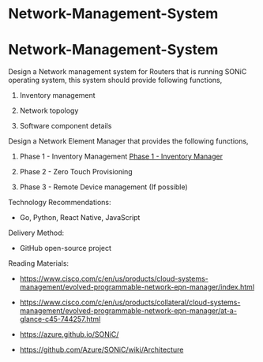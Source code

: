# Network-Management-System
# Network-Management-System
Design a Network management system for Routers that is running SONiC operating system, this system should provide following functions,

1.  Inventory management

2.  Network topology

3.  Software component details

Design a Network Element Manager that provides the following functions,

1.  Phase 1 - Inventory Management [Phase 1 - Inventory Manager](https://docs.google.com/document/d/14gS-x-dUzljXlJjIr6EjW4Bapw4gyj1g-xlOu_xjrjY/edit#)
    
2.  Phase 2 - Zero Touch Provisioning
    
3.  Phase 3 - Remote Device management (If possible)
  

Technology Recommendations:

-   Go, Python, React Native, JavaScript
  

Delivery Method:

-   GitHub open-source project
    

Reading Materials:

-   https://www.cisco.com/c/en/us/products/cloud-systems-management/evolved-programmable-network-epn-manager/index.html
    
-   https://www.cisco.com/c/en/us/products/collateral/cloud-systems-management/evolved-programmable-network-epn-manager/at-a-glance-c45-744257.html
    
-   https://azure.github.io/SONiC/
    
-   https://github.com/Azure/SONiC/wiki/Architecture
